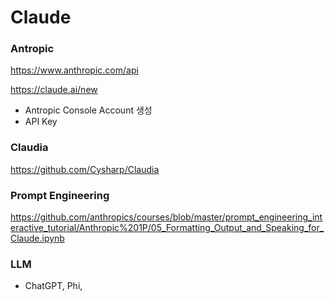 # Claude

### Antropic

https://www.anthropic.com/api

https://claude.ai/new

* Antropic Console Account 생성
* API Key

### Claudia

https://github.com/Cysharp/Claudia

### Prompt Engineering

https://github.com/anthropics/courses/blob/master/prompt_engineering_interactive_tutorial/Anthropic%201P/05_Formatting_Output_and_Speaking_for_Claude.ipynb

### LLM 

* ChatGPT, Phi, 


